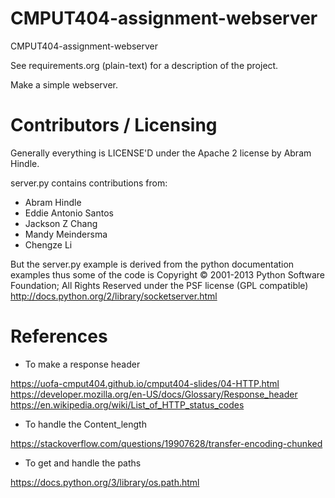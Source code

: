 CMPUT404-assignment-webserver
=============================

CMPUT404-assignment-webserver

See requirements.org (plain-text) for a description of the project.

Make a simple webserver.

Contributors / Licensing
========================

Generally everything is LICENSE'D under the Apache 2 license by Abram Hindle.

server.py contains contributions from:

* Abram Hindle
* Eddie Antonio Santos
* Jackson Z Chang
* Mandy Meindersma
* Chengze Li

But the server.py example is derived from the python documentation
examples thus some of the code is Copyright © 2001-2013 Python
Software Foundation; All Rights Reserved under the PSF license (GPL
compatible) http://docs.python.org/2/library/socketserver.html

References
==========
* To make a response header

https://uofa-cmput404.github.io/cmput404-slides/04-HTTP.html
https://developer.mozilla.org/en-US/docs/Glossary/Response_header
https://en.wikipedia.org/wiki/List_of_HTTP_status_codes
* To handle the Content_length

https://stackoverflow.com/questions/19907628/transfer-encoding-chunked
* To get and handle the paths

https://docs.python.org/3/library/os.path.html
